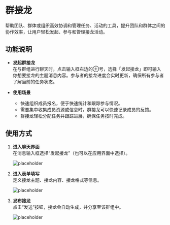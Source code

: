 # 群接龙
帮助团队、群体或组织高效协调和管理任务、活动的工具，提升团队和群体之间的协作效率，让用户轻松发起、参与和管理接龙活动。

## 功能说明

- **发起群接龙**  
  在与群组进行聊天时，点击输入框右边的⊕号，选择「发起接龙」即可输入你想要接龙的主题消息内容。参与者的接龙进度会实时更新，确保所有参与者了解当前的任务状态。

- **使用场景**
   - 快速组织成员报名，便于快速统计和跟踪参与情况。
   - 需要集中收集成员资源或信息时，群接龙可以快速记录成员的反馈。
   - 群接龙轻松分配任务并跟踪进展，确保任务按时完成。

## 使用方式
 
1. **进入聊天界面**  
   在消息输入框选择“发起接龙”（也可以在应用界面中选择）。
     
   ![placeholder](/images/zh/im_group_rid_2.png)

2. **进入表单填写**  
   定义接龙主题、接龙内容、接龙格式等信息。

   ![placeholder](/images/zh/im_group_rid_3.png)

3. **发布接龙**  
   点击“发送”按钮，接龙会自动生成，并分享至该群组中。

   ![placeholder](/images/zh/im_group_rid_4.png)





